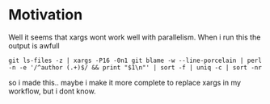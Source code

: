 # Motivation
Well it seems that xargs wont work well with parallelism. When i run this the output is awfull
```shell
git ls-files -z | xargs -P16 -0n1 git blame -w --line-porcelain | perl -n -e '/^author (.+)$/ && print "$1\n"' | sort -f | uniq -c | sort -nr
```
so i made this.. maybe i make it more complete to replace xargs in my workflow, but i dont know.
